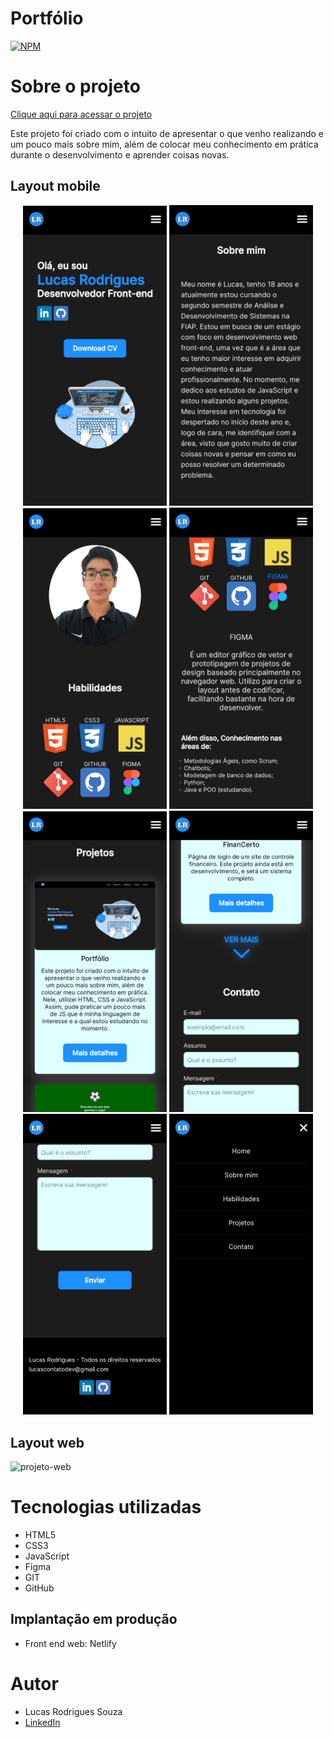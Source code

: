 # Portfólio
[![NPM](https://img.shields.io/npm/l/react)](https://github.com/rodrigues14/Portfolio-Lucas/blob/main/LICENSE) 

# Sobre o projeto

[Clique aqui para acessar o projeto](https://portfolio-lucasrodrigues.netlify.app/)

Este projeto foi criado com o intuito de apresentar o que venho realizando e um pouco mais sobre mim, além de colocar meu conhecimento em prática durante o desenvolvimento e aprender coisas novas.

## Layout mobile

<div align= "center" >

  <img src="images/print1.jpg" alt="Imagem do projeto mobile" width="230"/> <img src="images/print2.jpg" alt="Imagem do projeto mobile" width="230"/> <img src="images/print3.jpg" alt="Imagem do projeto mobile" width="230"/> <img src="images/print4.jpg" alt="Imagem do projeto mobile" width="230"/> <img src="images/print5.jpg" alt="Imagem do projeto mobile" width="230"/> <img src="images/print6.jpg" alt="Imagem do projeto mobile" width="230"/> <img src="images/print7.jpg" alt="Imagem do projeto mobile" width="230"/> <img src="images/print8.jpg" alt="Imagem do projeto mobile" width="230"/>
  
</div>


## Layout web

![projeto-web](https://github.com/rodrigues14/Portfolio-Lucas/blob/main/images/portfolio-int.png)

# Tecnologias utilizadas

- HTML5
- CSS3
- JavaScript
- Figma
- GIT
- GitHub

## Implantação em produção
- Front end web: Netlify

# Autor

- Lucas Rodrigues Souza
- [LinkedIn](https://www.linkedin.com/in/lucas-rodrigues-perfil/)
